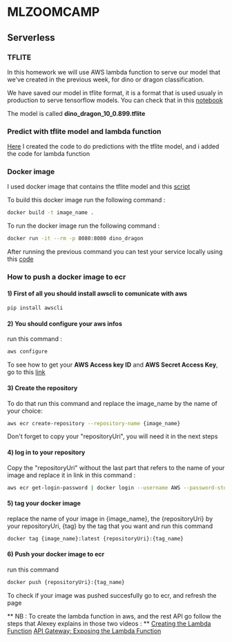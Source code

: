 # MLZOOMCAMP

## Serverless

### TFLITE

In this homework we will use AWS lambda function to serve our model that we've created in the previous week, for dino or dragon classification.

We have saved our model in tflite format, it is a format that is used usualy in production to serve tensorflow models. You can check that in this [notebook](https://github.com/Anasoubida/MLzoomcamp/blob/master/serverless/converting_to_tflite.ipynb)

The model is called **dino_dragon_10_0.899.tflite**

### Predict with tflite model and lambda function

[Here](https://github.com/Anasoubida/MLzoomcamp/blob/master/serverless/predict_tflite.py) I created the code to do predictions with the tflite model, and i added the code for lambda function

### Docker image

I used docker image that contains the tflite model and this [script](https://github.com/Anasoubida/MLzoomcamp/blob/master/serverless/predict_tflite.py)

To build this docker image run the following command : 

```bash
docker build -t image_name .
```

To run the docker image run the following command :

```bash
docker run -it --rm -p 8080:8080 dino_dragon
```

After running the previous command you can test your service locally using this [code](https://github.com/Anasoubida/MLzoomcamp/blob/master/serverless/test.py)

### How to push a docker image to ecr

#### 1) First of all you should install awscli to comunicate with aws

```bash
pip install awscli
```

#### 2) You should configure your aws infos

run this command :
```bash
aws configure
```

To see how to get your **AWS Access key ID** and  **AWS Secret Access Key**, go to this [link](https://docs.aws.amazon.com/powershell/latest/userguide/pstools-appendix-sign-up.html)

#### 3) Create the repository 

To do that run this command and replace the image_name by the name of your choice:

```bash
aws ecr create-repository --repository-name {image_name}
```

Don't forget to copy your "repositoryUri", you will need it in the next steps

#### 4)  log in to your repository

Copy the "repositoryUri" without the last part that refers to the name of your image
and replace it in link in this command : 

```bash
aws ecr get-login-password | docker login --username AWS --password-stdin {link}/reponame
```

#### 5) tag your docker image

replace the name of your image in {image_name}, the {repositoryUri} by your repositoryUri, {tag} by the tag that you want
and run this command

```bash
docker tag {image_name}:latest {repositoryUri}:{tag_name} 
```

#### 6) Push your docker image to ecr

run this command

```bash
docker push {repositoryUri}:{tag_name}
```

To check if your image was pushed succesfully go to ecr, and refresh the page

** NB : To create the lambda function in aws, and the rest API go follow the steps that Alexey explains in those two videos : ** 
[Creating the Lambda Function](https://www.youtube.com/watch?v=kBch5oD5BkY&list=PL3MmuxUbc_hIhxl5Ji8t4O6lPAOpHaCLR&index=94)
[API Gateway: Exposing the Lambda Function](https://www.youtube.com/watch?v=wyZ9aqQOXvs&list=PL3MmuxUbc_hIhxl5Ji8t4O6lPAOpHaCLR&index=95)
